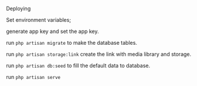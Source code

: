 Deploying

Set environment variables;

generate app key and set the app key.

run ``php artisan migrate`` to make the database tables.

run ``php artisan storage:link`` create the link with media library and storage.

run ``php artisan db:seed`` to fill the default data to database.

run ``php artisan serve``
